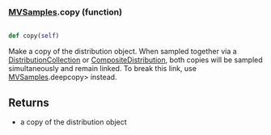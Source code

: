 ### [MVSamples](MVSamples.md).copy (function)


```py

def copy(self)

```



Make a copy of the distribution object.  When sampled together via
a [DistributionCollection](DistributionCollection.md) or [CompositeDistribution](CompositeDistribution.md), both copies
will be sampled simultaneously and remain linked.  To break this link,
use [MVSamples](MVSamples.md).deepcopy&gt; instead.

Returns
---------
* a copy of the distribution object

